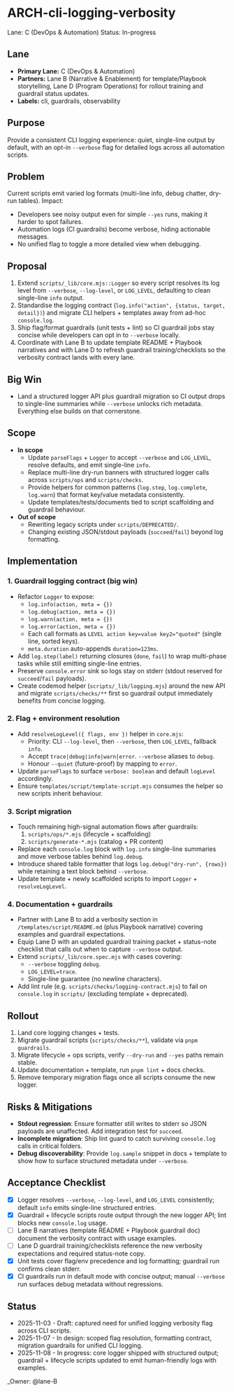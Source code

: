 # ARCH-cli-logging-verbosity

Lane: C (DevOps & Automation)
Status: In-progress

## Lane

- **Primary Lane:** C (DevOps & Automation)
- **Partners:** Lane B (Narrative & Enablement) for template/Playbook storytelling, Lane D (Program Operations) for rollout training and guardrail status updates.
- **Labels:** cli, guardrails, observability

## Purpose

Provide a consistent CLI logging experience: quiet, single-line output by default, with an opt-in `--verbose` flag for detailed logs across all automation scripts.

## Problem

Current scripts emit varied log formats (multi-line info, debug chatter, dry-run tables). Impact:

- Developers see noisy output even for simple `--yes` runs, making it harder to spot failures.
- Automation logs (CI guardrails) become verbose, hiding actionable messages.
- No unified flag to toggle a more detailed view when debugging.

## Proposal

1. Extend `scripts/_lib/core.mjs::Logger` so every script resolves its log level from `--verbose`, `--log-level`, or `LOG_LEVEL`, defaulting to clean single-line `info` output.
2. Standardise the logging contract (`log.info("action", {status, target, detail})`) and migrate CLI helpers + templates away from ad-hoc `console.log`.
3. Ship flag/format guardrails (unit tests + lint) so CI guardrail jobs stay concise while developers can opt in to `--verbose` locally.
4. Coordinate with Lane B to update template README + Playbook narratives and with Lane D to refresh guardrail training/checklists so the verbosity contract lands with every lane.

## Big Win

- Land a structured logger API plus guardrail migration so CI output drops to single-line summaries while `--verbose` unlocks rich metadata. Everything else builds on that cornerstone.

## Scope

- **In scope**
  - Update `parseFlags` + `Logger` to accept `--verbose` and `LOG_LEVEL`, resolve defaults, and emit single-line `info`.
  - Replace multi-line dry-run banners with structured logger calls across `scripts/ops` and `scripts/checks`.
  - Provide helpers for common patterns (`log.step`, `log.complete`, `log.warn`) that format key/value metadata consistently.
  - Update templates/tests/documents tied to script scaffolding and guardrail behaviour.
- **Out of scope**
  - Rewriting legacy scripts under `scripts/DEPRECATED/`.
  - Changing existing JSON/stdout payloads (`succeed`/`fail`) beyond log formatting.

## Implementation

### 1. Guardrail logging contract (big win)

- Refactor `Logger` to expose:
  - `log.info(action, meta = {})`
  - `log.debug(action, meta = {})`
  - `log.warn(action, meta = {})`
  - `log.error(action, meta = {})`
  - Each call formats as `LEVEL action key=value key2="quoted"` (single line, sorted keys).
  - `meta.duration` auto-appends `duration=123ms`.
- Add `log.step(label)` returning closures (`done`, `fail`) to wrap multi-phase tasks while still emitting single-line entries.
- Preserve `console.error` sink so logs stay on stderr (stdout reserved for `succeed`/`fail` payloads).
- Create codemod helper (`scripts/_lib/logging.mjs`) around the new API and migrate `scripts/checks/**` first so guardrail output immediately benefits from concise logging.

### 2. Flag + environment resolution

- Add `resolveLogLevel({ flags, env })` helper in `core.mjs`:
  - Priority: CLI `--log-level`, then `--verbose`, then `LOG_LEVEL`, fallback `info`.
  - Accept `trace|debug|info|warn|error`. `--verbose` aliases to `debug`.
  - Honour `--quiet` (future-proof) by mapping to `error`.
- Update `parseFlags` to surface `verbose: boolean` and default `logLevel` accordingly.
- Ensure `templates/script/template-script.mjs` consumes the helper so new scripts inherit behaviour.

### 3. Script migration

- Touch remaining high-signal automation flows after guardrails:
  1. `scripts/ops/*.mjs` (lifecycle + scaffolding)
  2. `scripts/generate-*.mjs` (catalog + PR content)
- Replace each `console.log` block with `log.info` single-line summaries and move verbose tables behind `log.debug`.
- Introduce shared table formatter that logs `log.debug("dry-run", {rows})` while retaining a text block behind `--verbose`.
- Update template + newly scaffolded scripts to import `Logger` + `resolveLogLevel`.

### 4. Documentation + guardrails

- Partner with Lane B to add a verbosity section in `/templates/script/README.md` (plus Playbook narrative) covering examples and guardrail expectations.
- Equip Lane D with an updated guardrail training packet + status-note checklist that calls out when to capture `--verbose` output.
- Extend `scripts/_lib/core.spec.mjs` with cases covering:
  - `--verbose` toggling `debug`.
  - `LOG_LEVEL=trace`.
  - Single-line guarantee (no newline characters).
- Add lint rule (e.g. `scripts/checks/logging-contract.mjs`) to fail on `console.log` in `scripts/` (excluding template + deprecated).

## Rollout

1. Land core logging changes + tests.
2. Migrate guardrail scripts (`scripts/checks/**`), validate via `pnpm guardrails`.
3. Migrate lifecycle + ops scripts, verify `--dry-run` and `--yes` paths remain stable.
4. Update documentation + template, run `pnpm lint` + docs checks.
5. Remove temporary migration flags once all scripts consume the new logger.

## Risks & Mitigations

- **Stdout regression**: Ensure formatter still writes to stderr so JSON payloads are unaffected. Add integration test for `succeed`.
- **Incomplete migration**: Ship lint guard to catch surviving `console.log` calls in critical folders.
- **Debug discoverability**: Provide `log.sample` snippet in docs + template to show how to surface structured metadata under `--verbose`.

## Acceptance Checklist

- [x] Logger resolves `--verbose`, `--log-level`, and `LOG_LEVEL` consistently; default `info` emits single-line structured entries.
- [x] Guardrail + lifecycle scripts route output through the new logger API; lint blocks new `console.log` usage.
- [ ] Lane B narratives (template README + Playbook guardrail doc) document the verbosity contract with usage examples.
- [ ] Lane D guardrail training/checklists reference the new verbosity expectations and required status-note copy.
- [x] Unit tests cover flag/env precedence and log formatting; guardrail run confirms clean stderr.
- [x] CI guardrails run in default mode with concise output; manual `--verbose` run surfaces debug metadata without regressions.

## Status

- 2025-11-03 - Draft: captured need for unified logging verbosity flag across CLI scripts.
- 2025-11-07 - In design: scoped flag resolution, formatting contract, migration guardrails for unified CLI logging.
- 2025-11-08 - In progress: core logger shipped with structured output; guardrail + lifecycle scripts updated to emit human-friendly logs with examples.

<!-- prettier-ignore -->
_Owner: @lane-B
